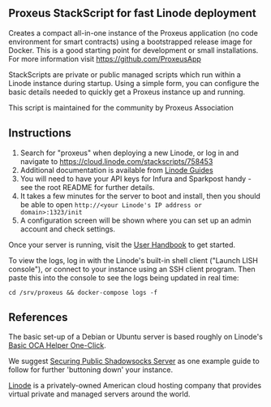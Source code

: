 Proxeus StackScript for fast Linode deployment
---

Creates a compact all-in-one instance of the Proxeus application (no code environment for smart contracts) using a bootstrapped release image for Docker. This is a good starting point for development or small installations. For more information visit https://github.com/ProxeusApp

StackScripts are private or public managed scripts which run within a Linode instance during startup. Using a simple form, you can configure the basic details needed to quickly get a Proxeus instance up and running.

This script is maintained for the community by Proxeus Association

## Instructions

1. Search for "proxeus" when deploying a new Linode, or log in and navigate to https://cloud.linode.com/stackscripts/758453
1. Additional documentation is available from [Linode Guides](https://www.linode.com/docs/guides/platform/stackscripts/)
1. You will need to have your API keys for Infura and Sparkpost handy - see the root README for further details.
1. It takes a few minutes for the server to boot and install, then you should be able to open `http://<your Linode's IP address or domain>:1323/init`
1. A configuration screen will be shown where you can set up an admin account and check settings.

Once your server is running, visit the [User Handbook](https://github.com/ProxeusApp/community/blob/master/handbook/handbook.md) to get started.

To view the logs, log in with the Linode's built-in shell client ("Launch LISH console"), or connect to your instance using an SSH client program. Then paste this into the console to see the logs being updated in real time:

`cd /srv/proxeus && docker-compose logs -f`

## References

The basic set-up of a Debian or Ubuntu server is based roughly on Linode's [Basic OCA Helper One-Click](https://cloud.linode.com/stackscripts/401712).

We suggest [Securing Public Shadowsocks Server](https://github.com/shadowsocks/shadowsocks/wiki/Securing-Public-Shadowsocks-Server) as one example guide to follow for further 'buttoning down' your instance.

[Linode](https://linode.com) is a privately-owned American cloud hosting company that provides virtual private and managed servers around the world.
